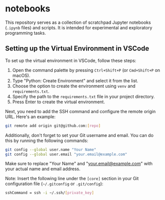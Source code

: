 # notebooks

This repository serves as a collection of scratchpad Jupyter notebooks (`.ipynb` files) and scripts. It is intended for experimental and exploratory programming tasks.

## Setting up the Virtual Environment in VSCode

To set up the virtual environment in VSCode, follow these steps:

1. Open the command palette by pressing `Ctrl+Shift+P` (or `Cmd+Shift+P` on macOS).
2. Type "Python: Create Environment" and select it from the list.
3. Choose the option to create the environment using `venv` and `requirements.txt`.
4. Specify the path to the `requirements.txt` file in your project directory.
5. Press Enter to create the virtual environment.

Next, you need to add the SSH command and configure the remote origin URL. Here's an example:
```bash
git remote add origin git@github.com:[repo]
```

Additionally, don't forget to set your Git username and email. You can do this by running the following commands:

```bash
git config --global user.name "Your Name"
git config --global user.email "your.email@example.com"
```

Make sure to replace "Your Name" and "your.email@example.com" with your actual name and email address.

Note: Insert the following line under the `[core]` section in your Git configuration file (`~/.gitconfig` or `.git/config`):
```bash
sshCommand = ssh -i ~/.ssh/[private_key]
```
